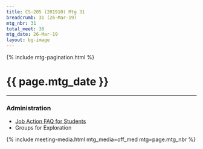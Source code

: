 ```yaml
---
title: CS-205 (201910) Mtg 31
breadcrumb: 31 (26-Mar-19)
mtg_nbr: 31
total_meet: 38
mtg_date: 26-Mar-19
layout: bg-image
---
```

{% include mtg-pagination.html %}
<h1 class="text-center">{{ page.mtg_date }}</h1>
<hr />

### Administration

* [Job Action FAQ for Students](https://www.urfa.ca/images/pdf/Negotiations/UofR-Academic/Job-Action-FAQs-for-Students.pdf)
* Groups for Exploration

{% include meeting-media.html mtg_media=off_med mtg=page.mtg_nbr %}
